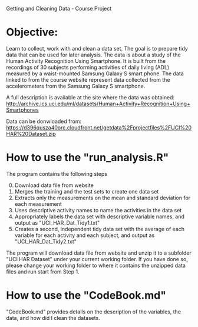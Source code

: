 

Getting and Cleaning Data - Course Project


Objective:
==========
Learn to collect, work with and clean a data set. The goal is to prepare tidy data that can be used for later analysis. The data is about a study of the Human Activity Recognition Using Smartphone. It is built from the recordings of 30 subjects performing activities of daily living (ADL) measured by a waist-mounted Samsung Galaxy S smart phone. The data linked to from the course website represent data collected from the accelerometers from the Samsung Galaxy S smartphone. 

A full description is available at the site where the data was obtained:
   http://archive.ics.uci.edu/ml/datasets/Human+Activity+Recognition+Using+Smartphones

Data can be donwloaded from:
   https://d396qusza40orc.cloudfront.net/getdata%2Fprojectfiles%2FUCI%20HAR%20Dataset.zip 



How to use the "run_analysis.R"
====================

The program contains the following steps

0. Download data file from website
1. Merges the training and the test sets to create one data set 
2. Extracts only the measurements on the mean and standard deviation for each measurement
3. Uses descriptive activity names to name the activities in the data set
4. Appropriately labels the data set with descriptive variable names, and output as "UCI_HAR_Dat_Tidy1.txt"
5. Creates a second, independent tidy data set with the average of each variable for each activity and each subject, and output as "UCI_HAR_Dat_Tidy2.txt"

The program will download data file from website and unzip it to a subfolder "UCI HAR Dataset" under your current working     folder. If you have done so, please change your working folder to where it contains the unzipped data files and run start from Step 1.


How to use the "CodeBook.md"
====================

"CodeBook.md" provides details on the description of the variables, the data, and how did I clean the datasets.
